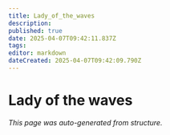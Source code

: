 ```yaml
---
title: Lady_of_the_waves
description: 
published: true
date: 2025-04-07T09:42:11.837Z
tags: 
editor: markdown
dateCreated: 2025-04-07T09:42:09.790Z
---
```


# Lady of the waves

*This page was auto-generated from structure.*